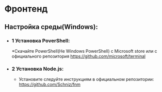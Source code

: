 # Фронтенд
## Настройка среды(Windows):
* ### 1 Установка PoverShell:
   *Скачайте PowerShell(Не Windows PowerShell) с Microsoft store или с официального репозитория https://github.com/microsoft/terminal
* ### 2 Установка Node.js:
    * Установите следуйте инструкциям в официальном репозитории: https://github.com/Schniz/fnm
 

